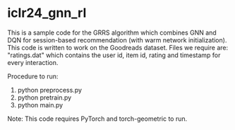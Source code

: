 # iclr24_gnn_rl


This is a sample code for the GRRS algorithm which combines GNN and DQN for session-based recommendation 
(with warm network initialization).
This code is written to work on the Goodreads dataset.
Files we require are: "ratings.dat" which contains the user id, item id, rating and timestamp for every interaction.

Procedure to run: 
1) python preprocess.py
2) python pretrain.py
3) python main.py


Note: This code requires PyTorch and torch-geometric to run.
